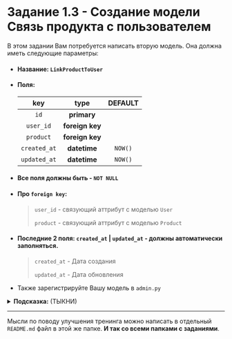 # Задание 1.3 - Создание модели Связь продукта с пользователем

В этом задании Вам потребуется написать вторую модель. Она должна иметь следующие параметры:
- #### Название: `LinkProductToUser`
- #### Поля:

    |     key      |      type       | DEFAULT |
    |:------------:|:---------------:|:-------:|
    |     `id`     |   **primary**   |         |
    |  `user_id`   | **foreign key** |         |
    |  `product`   | **foreign key** |         |
    | `created_at` |  **datetime**   | `NOW()` |
    | `updated_at` |  **datetime**   | `NOW()` |

- #### Все поля должны быть - `NOT NULL`
- #### Про `foreign key`:
    > `user_id` - связующий аттрибут с моделью `User`
    >
    > `product` - связующий аттрибут с моделью `Product`
- #### Последние 2 поля: `created_at` | `updated_at` - должны автоматически заполняться.
    > `created_at` - Дата создания
    >
    > `updated_at` - Дата обновления

- Также зарегистрируйте Вашу модель в `admin.py`

<details>
<summary><b>Подсказка:</b> (ТЫКНИ)</summary>
- Нужно принять миграции. Делается это просто. Миграции генерируются автоматически
</details>

____

Мысли по поводу улучшения тренинга можно написать в отдельный `README.md` файл в этой же папке. **И так со всеми папками с заданиями**.
